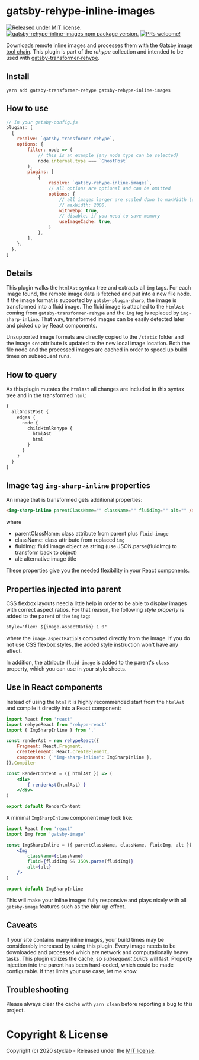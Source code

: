 # gatsby-rehype-inline-images
[![Released under MIT license.](https://badgen.net/github/license/micromatch/micromatch)](https://github.com/styxlab/gatsby-theme-try-ghost/blob/master/LICENSE)
[![gatsby-rehype-inline-images npm package version.](https://badgen.net/npm/v/gatsby-rehype-inline-images)](https://www.npmjs.org/package/gatsby-rehype-inline-images)
[![PRs welcome!](https://img.shields.io/badge/PRs-welcome-brightgreen.svg)]()

Downloads remote inline images and processes them with the [Gatsby image tool chain](https://www.gatsbyjs.org/docs/working-with-images/). This plugin is part of the *rehype* collection and intended to be used with [gatsby-transformer-rehype](https://github.com/styxlab/gatsby-theme-try-ghost/tree/master/packages/gatsby-transformer-rehype). 

## Install

`yarn add gatsby-transformer-rehype gatsby-rehype-inline-images`

## How to use

```javascript
// In your gatsby-config.js
plugins: [
  {
    resolve: `gatsby-transformer-rehype`,
    options: {
        filter: node => (
            // this is an example (any node type can be selected)
            node.internal.type === `GhostPost`
        ),
        plugins: [
            {
                resolve: `gatsby-rehype-inline-images`,
                // all options are optional and can be omitted
                options: {
                    // all images larger are scaled down to maxWidth (default: maxWidth = imageWidth)
                    // maxWidth: 2000,
                    withWebp: true,
                    // disable, if you need to save memory
                    useImageCache: true,
                }
            },
        ],
    },
  },
]
```

## Details

This plugin walks the `htmlAst` syntax tree and extracts all `img` tags. For each image found, the remote image data is fetched and put into a new file node. If the image format is supported by `gatsby-plugin-sharp`, the image is transformed into a fluid image. The fluid image is attached to the `htmlAst` coming from `gatsby-transformer-rehype` and the `img` tag is replaced by `img-sharp-inline`. That way, transformed images can be easily detected later and picked up by React components.

Unsupported image formats are directly copied to the `/static` folder and the image `src` attribute is updated to the new local image location. Both the file node and the processed images are cached in order to speed up build times on subsequent runs.

## How to query

As this plugin mutates the `htmlAst` all changes are included in this syntax tree and in the transformed `html`:

```graphql
{
  allGhostPost {
    edges {
      node {
        childHtmlRehype {
          htmlAst
          html
        }
      }
    }
  }
}
```

## Image tag `img-sharp-inline` properties

An image that is transformed gets additional properties:

```html
<img-sharp-inline parentClassName="" className="" fluidImg="" alt="" />
```

where

- parentClassName: class attribute from parent plus `fluid-image`
- className: class attribute from replaced `img`
- fluidImg: fluid image object as string (use JSON.parse(fluidImg) to transform back to object)
- alt: alternative image title

These properties give you the needed flexibility in your React components.

## Properties injected into parent

CSS flexbox layouts need a little help in order to be able to display images with correct aspect ratios. For that reason, the following *style property* is added to the parent of the `img` tag:

```html
style="flex: ${image.aspectRatio} 1 0"
```

where the `image.aspectRatio`is computed directly from the image. If you do not use CSS flexbox styles, the added style instruction won't have any effect.

In addition, the attribute `fluid-image` is added to the parent's `class` property, which you can use in your style sheets.


## Use in React components

Instead of using the `html` it is highly recommended start from the `htmlAst` and compile it directly into a React component:

```jsx
import React from 'react'
import rehypeReact from 'rehype-react'
import { ImgSharpInline } from '.'

const renderAst = new rehypeReact({
    Fragment: React.Fragment,
    createElement: React.createElement,
    components: { "img-sharp-inline": ImgSharpInline },
}).Compiler

const RenderContent = ({ htmlAst }) => (
    <div>
        { renderAst(htmlAst) }
    </div>
)

export default RenderContent
```

A minimal `ImgSharpInline` component may look like:

```jsx
import React from 'react'
import Img from 'gatsby-image'

const ImgSharpInline = ({ parentClassName, className, fluidImg, alt }) => (
    <Img
        className={className}
        fluid={fluidImg && JSON.parse(fluidImg)}
        alt={alt}
    />
)

export default ImgSharpInline

```

This will make your inline images fully responsive and plays nicely with all `gatsby-image` features such as the blur-up effect.

## Caveats

If your site contains many inline images, your build times may be considerably increased by using this plugin. Every image needs to be downloaded and processed which are network and computationally heavy tasks. This plugin utilizes the cache, so *subsequent builds* will fast. Property injection into the parent has been hard-coded, which could be made configurable. If that limits your use case, let me know.

## Troubleshooting

Please always clear the cache with `yarn clean` before reporting a bug to this project.

# Copyright & License

Copyright (c) 2020 styxlab - Released under the [MIT license](LICENSE).
